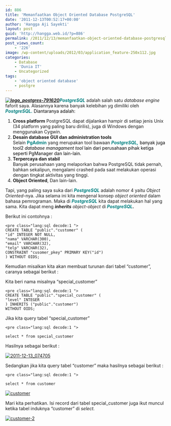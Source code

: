 ```yaml
---
id: 886
title: 'Memanfaatkan Object Oriented Database PostgreSQL'
date: '2011-12-13T00:52:17+00:00'
author: 'Hangga Aji Sayekti'
layout: post
guid: 'http://hangga.web.id/?p=886'
permalink: /2011/12/13/memanfaatkan-object-oriented-database-postgresql/
post_views_count:
    - '226'
image: /wp-content/uploads/2012/03/application_feature-250x112.jpg
categories:
    - Database
    - 'Dunia IT'
    - Uncategorized
tags:
    - 'object oriented database'
    - postgre
---
```


<span style="color: #008080;">***[![](http://hangga.web.id/wp-content/uploads/2011/12/logo_postgres-791620-300x237.png "logo_postgres-791620")](http://hangga.web.id/wp-content/uploads/2011/12/logo_postgres-791620.png)PostgreSQL***</span> adalah salah satu *database engine* faforit saya. Alasannya karena banyak kelebihan yg dimiliki oleh <span style="color: #008080;">***PostgreSQL.*** <span style="color: #000000;">Diantaranya adalah:</span></span>

1. **Cross platform** PostgreSQL dapat dijalankan hampir di setiap jenis Unix (34 platform yang paling baru dirilis), juga di Windows dengan menggunakan Cygwin.
2. **Desain database GUI dan administration tools**  
    Selain <span style="color: #008080;">**PgAdmin**</span> yang merupakan tool bawaan <span style="color: #008080;">***PostgreSQL,***<span style="color: #000000;"> banyak juga tool2 *database managament tool* lain dari perusahaan pihak ketiga seperti PgManager dan lain-lain. </span></span>
3. **Terpercaya dan stabil**  
    Banyak perusahaan yang melaporkan bahwa PostgreSQL tidak pernah, bahkan sekalipun, mengalami crashed pada saat melakukan operasi dengan tingkat aktivitas yang tinggi.
4. **Object Oriented**, Dan lain-lain.

Tapi, yang paling saya suka dari <span style="color: #008080;">***PostgreSQL*** </span>adalah nomor 4 yaitu *Object Oriented*-nya. Jika selama ini kita mengenal konsep *object oriented* dalam bahasa pemrograman. Maka di <span style="color: #008080;">***PostgreSQL*** </span>kita dapat melakukan hal yang sama. Kita dapat meng ***inherits** object-object* di ***<span style="color: #008080;">PostgreSQL</span>.***

Berikut ini contohnya :

```
<pre class="lang:sql decode:1 ">
CREATE TABLE "public"."customer" (
"id" INTEGER NOT NULL,
"nama" VARCHAR(300),
"email" VARCHAR(32),
"telp" VARCHAR(32),
CONSTRAINT "cusomer_pkey" PRIMARY KEY("id")
) WITHOUT OIDS;
```

Kemudian misalkan kita akan membuat turunan dari tabel “customer”, caranya sebagai berikut :

Kita beri nama misalnya “special\_customer”

```
<pre class="lang:sql decode:1 ">
CREATE TABLE "public"."special_customer" (
"level" INTEGER
) INHERITS ("public"."customer")
WITHOUT OIDS;
```

Jika kita query tabel “special\_customer”

```
<pre class="lang:sql decode:1 ">

select * from special_customer

```

Hasilnya sebagai berikut :

[![](http://hangga.web.id/wp-content/uploads/2011/12/2011-12-13_074705-300x45.png "2011-12-13_074705")](http://hangga.web.id/wp-content/uploads/2011/12/2011-12-13_074705.png)

Sedangkan jika kita query tabel “customer” maka hasilnya sebagai berikut :

```
<pre class="lang:sql decode:1 ">

select * from customer

```

[![](http://hangga.web.id/wp-content/uploads/2011/12/customer-300x99.png "customer")](http://hangga.web.id/wp-content/uploads/2011/12/customer.png)

Mari kita perhatikan. Isi record dari tabel special\_customer juga ikut muncul ketika tabel induknya “customer” di *select.*

[![](http://hangga.web.id/wp-content/uploads/2011/12/customer-2-300x99.png "customer-2")](http://hangga.web.id/wp-content/uploads/2011/12/customer-2.png)